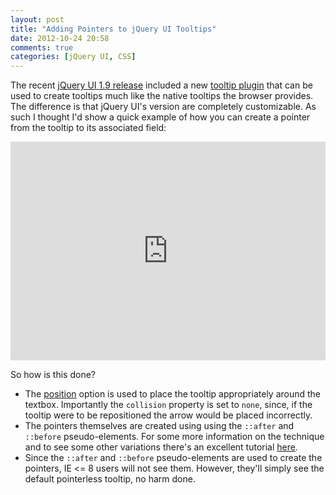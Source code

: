 ```yaml
---
layout: post
title: "Adding Pointers to jQuery UI Tooltips"
date: 2012-10-24 20:58
comments: true
categories: [jQuery UI, CSS]
---
```


The recent [jQuery UI 1.9 release](http://jqueryui.com/changelog/1.9.0/) included a new [tooltip plugin](http://jqueryui.com/tooltip/) that can be used to create tooltips much like the native tooltips the browser provides.  The difference is that jQuery UI's version are completely customizable.  As such I thought I'd show a quick example of how you can create a pointer from the tooltip to its associated field:

<iframe style="width: 100%; height: 350px;" src="http://jsfiddle.net/tj_vantoll/kyBwU/embedded/result,js,html,css/" allowfullscreen="allowfullscreen" frameborder="0"></iframe>

So how is this done?

* The [position](http://api.jqueryui.com/tooltip/#option-position) option is used to place the tooltip appropriately around the textbox.  Importantly the `collision` property is set to `none`, since, if the tooltip were to be repositioned the arrow would be placed incorrectly.
* The pointers themselves are created using using the `::after` and ``::before`` pseudo-elements.  For some more information on the technique and to see some other variations there's an excellent tutorial [here](http://nicolasgallagher.com/pure-css-speech-bubbles/).
* Since the `::after` and `::before` pseudo-elements are used to create the pointers, IE <= 8 users will not see them.  However, they'll simply see the default pointerless tooltip, no harm done.
